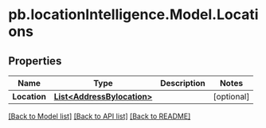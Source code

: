 # pb.locationIntelligence.Model.Locations
## Properties

Name | Type | Description | Notes
------------ | ------------- | ------------- | -------------
**Location** | [**List&lt;AddressBylocation&gt;**](AddressBylocation.md) |  | [optional] 

[[Back to Model list]](../README.md#documentation-for-models) [[Back to API list]](../README.md#documentation-for-api-endpoints) [[Back to README]](../README.md)

